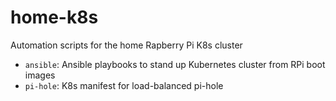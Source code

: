 # home-k8s

Automation scripts for the home Rapberry Pi K8s cluster

- `ansible`: Ansible playbooks to stand up Kubernetes cluster from RPi boot images
- `pi-hole`: K8s manifest for load-balanced pi-hole 
